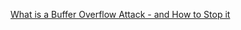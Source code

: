 
[What is a Buffer Overflow Attack - and How to Stop it](https://www.freecodecamp.org/news/buffer-overflow-attacks)
